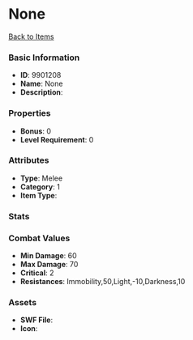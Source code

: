 # None



[Back to Items](../items.md)

### Basic Information

- **ID**: 9901208
- **Name**: None
- **Description**: 

### Properties

- **Bonus**: 0
- **Level Requirement**: 0

### Attributes

- **Type**: Melee
- **Category**: 1
- **Item Type**: 

### Stats


### Combat Values

- **Min Damage**: 60
- **Max Damage**: 70
- **Critical**: 2
- **Resistances**: Immobility,50,Light,-10,Darkness,10

### Assets

- **SWF File**: 
- **Icon**: 

